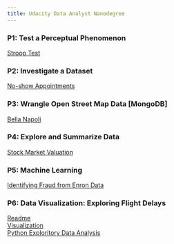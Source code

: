 ```yaml
---
title: Udacity Data Analyst Nanodegree
---
```


### P1: Test a Perceptual Phenomenon
[Stroop Test](https://shawnemhe.github.io/udacity-data-analyst/p1/Test_a_Perceptual_Phenomenon.html)

### P2: Investigate a Dataset
[No-show Appointments](https://shawnemhe.github.io/udacity-data-analyst//p2/Investigate_a_Dataset.html)

### P3: Wrangle Open Street Map Data [MongoDB]
[Bella Napoli](https://shawnemhe.github.io/udacity-data-analyst/p3/bella_napoli.html)

### P4: Explore and Summarize Data
[Stock Market Valuation](https://shawnemhe.github.io/udacity-data-analyst/p4/StockMarketValuation.html)

### P5: Machine Learning
[Identifying Fraud from Enron Data](
https://shawnemhe.github.io/udacity-data-analyst/p5/Identifying_Fraud_from_Enron_Data.html)

### P6: Data Visualization: Exploring Flight Delays
[Readme](https://shawnemhe.github.io/udacity-data-analyst/p6/project_readme.html)<br>
[Visualization](https://shawnemhe.github.io/udacity-data-analyst/p6)<br>
[Python Exploritory Data Analysis](
https://shawnemhe.github.io/udacity-data-analyst/p6/python_eda/python_eda.html)
